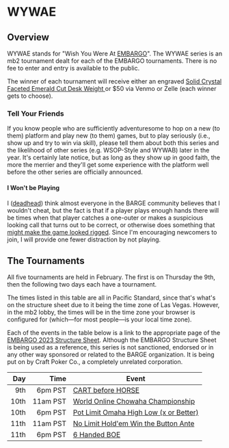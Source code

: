 # WYWAE

## Overview

WYWAE stands for "Wish You Were At
[EMBARGO](https://www.barge.org/schedule1)".  The WYWAE series is an
mb2 tournament dealt for each of the EMBARGO tournaments.  There is no
fee to enter and entry is available to the public.

The winner of each
tournament will receive either an engraved [Solid Crystal Faceted
Emerald Cut Desk Weight
](https://www.trophies2go.com/solid-crystal-faceted-emerald-cut-desk-weight.html)
or $50 via Venmo or Zelle (each winner gets to choose).

### Tell Your Friends

If you know people who are sufficiently adventuresome to hop on a new
(to them) platform and play new (to them) games, but to play seriously
(i.e., show up and try to win via skill), please tell them about both
this series and the likelihood of other series (e.g. WSOP-Style and
WYWAB) later in the year.  It's certainly late notice, but as long as they
show up in good faith, the more the merrier and they'll get some experience
with the platform well before the other series are officially announced.

#### I Won't be Playing

I ([deadhead](https://ctm.github.io/docs/yld/a_public_life.html)) think
almost everyone in the BARGE community believes that I
wouldn't cheat, but the fact is that if a player plays enough hands
there will be times when that player catches a one-outer or makes a
suspicious looking call that turns out to be correct, or otherwise
does something that [might make the game looked
rigged](https://groups.google.com/a/barge.org/g/barge/c/FELSd-uTEPQ).
Since I'm encouraging newcomers to join, I will provide one fewer
distraction by not playing.

## The Tournaments

All five tournaments are held in February. The first is on Thursday the 9th,
then the following two days each have a tournament.

The times listed in this table are all in Pacific Standard, since that's what's
on the structure sheet due to it being the time zone of Las Vegas.
However, in the mb2 lobby, the times will be in the time zone your browser
is configured for (which&mdash;for most people&mdash;is your local time zone).

Each of the events in the table below is a link to the appropriate
page of the [EMBARGO 2023 Structure
Sheet](https://irp.cdn-website.com/7fa840da/files/uploaded/2023_EMBARGO_Structures.pdf). Although
the EMBARGO Structure Sheet is being used as a reference, this series
is not sanctioned, endorsed or in any other way sponsored or related
to the BARGE organization.  It is being put on by Craft Poker Co., a
completely unrelated corporation.

|Day|Time|Event|
|--:|--:|--|
|9th|6pm PST|[CART before HORSE](https://irp.cdn-website.com/7fa840da/files/uploaded/2023_EMBARGO_Structures.pdf#page=1)|
|10th|11am PST|[World Online Chowaha Championship](https://irp.cdn-website.com/7fa840da/files/uploaded/2023_EMBARGO_Structures.pdf#page=2)|
|10th|6pm PST|[Pot Limit Omaha High Low (x or Better)](https://irp.cdn-website.com/7fa840da/files/uploaded/2023_EMBARGO_Structures.pdf#page=3)|
|11th|11am PST|[No Limit Hold'em Win the Button Ante](https://irp.cdn-website.com/7fa840da/files/uploaded/2023_EMBARGO_Structures.pdf#page=4)|
|11th|6pm PST|[6 Handed BOE](https://irp.cdn-website.com/7fa840da/files/uploaded/2023_EMBARGO_Structures.pdf#page=5)|

